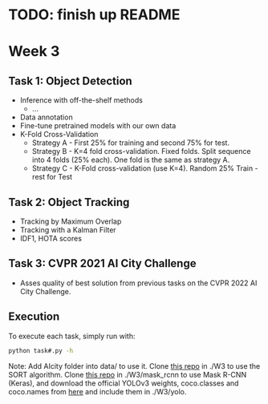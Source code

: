 # TODO: finish up README


# Week 3


## Task 1: Object Detection
+ Inference with off-the-shelf methods
   + ...
+ Data annotation
+ Fine-tune pretrained models with our own data
+ K-Fold Cross-Validation
   + Strategy A - First 25% for training and second 75% for test.
   + Strategy B - K=4 fold cross-validation. Fixed folds. Split sequence into 4 folds (25% each). One fold is the same as strategy A.
   + Strategy C - K-Fold cross-validation (use K=4). Random 25% Train - rest for Test


## Task 2: Object Tracking
+ Tracking by Maximum Overlap
+ Tracking with a Kalman Filter
+ IDF1, HOTA scores


## Task 3: CVPR 2021 AI City Challenge
+ Asses quality of best solution from previous tasks on the CVPR 2022 AI City Challenge.


## Execution
 
To execute each task, simply run with:

```bash
python task#.py -h
```


Note: Add AIcity folder into data/ to use it. Clone [this repo](https://github.com/abewley/sort) in ./W3 to use the SORT algorithm. Clone [this repo](https://github.com/matterport/Mask_RCNN) in ./W3/mask_rcnn to use Mask R-CNN (Keras), and download the official YOLOv3 weights, coco.classes and coco.names from [here](https://pjreddie.com/darknet/yolo/) and include them in ./W3/yolo.
